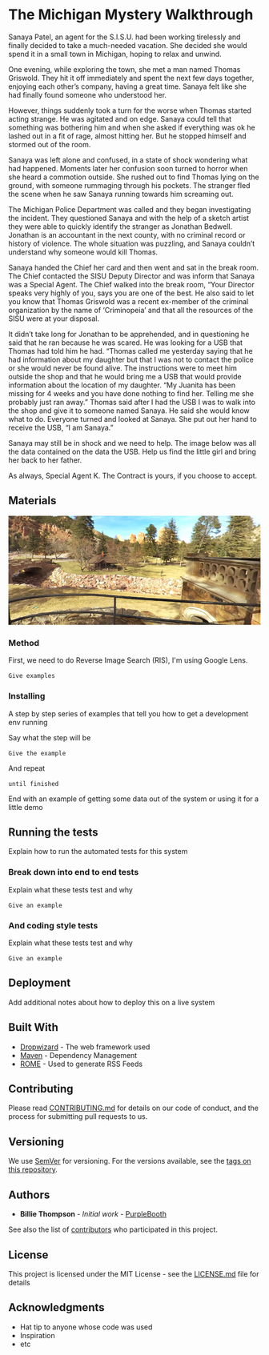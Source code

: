 # The Michigan Mystery Walkthrough

Sanaya Patel, an agent for the S.I.S.U. had been working tirelessly and finally decided to take a much-needed vacation. She decided she would spend it in a small town in Michigan, hoping to relax and unwind.

One evening, while exploring the town, she met a man named Thomas Griswold. They hit it off immediately and spent the next few days together, enjoying each other’s company, having a great time. Sanaya felt like she had finally found someone who understood her.

However, things suddenly took a turn for the worse when Thomas started acting strange. He was agitated and on edge. Sanaya could tell that something was bothering him and when she asked if everything was ok he lashed out in a fit of rage, almost hitting her. But he stopped himself and stormed out of the room.

Sanaya was left alone and confused, in a state of shock wondering what had happened. Moments later her confusion soon turned to horror when she heard a commotion outside. She rushed out to find Thomas lying on the ground, with someone rummaging through his pockets. The stranger fled the scene when he saw Sanaya running towards him screaming out.

The Michigan Police Department was called and they began investigating the incident. They questioned Sanaya and with the help of a sketch artist they were able to quickly identify the stranger as Jonathan Bedwell. Jonathan is an accountant in the next county, with no criminal record or history of violence. The whole situation was puzzling, and Sanaya couldn’t understand why someone would kill Thomas.

Sanaya handed the Chief her card and then went and sat in the break room. The Chief contacted the SISU Deputy Director and was inform that Sanaya was a Special Agent. The Chief walked into the break room, “Your Director speaks very highly of you, says you are one of the best. He also said to let you know that Thomas Griswold was a recent ex-member of the criminal organization by the name of ‘Criminopeia’ and that all the resources of the SISU were at your disposal.

It didn’t take long for Jonathan to be apprehended, and in questioning he said that he ran because he was scared. He was looking for a USB that Thomas had told him he had. “Thomas called me yesterday saying that he had information about my daughter but that I was not to contact the police or she would never be found alive. The instructions were to meet him outside the shop and that he would bring me a USB that would provide information about the location of my daughter. “My Juanita has been missing for 4 weeks and you have done nothing to find her. Telling me she probably just ran away.” Thomas said after I had the USB I was to walk into the shop and give it to someone named Sanaya. He said she would know what to do. Everyone turned and looked at Sanaya. She put out her hand to receive the USB, “I am Sanaya.”

Sanaya may still be in shock and we need to help. The image below was all the data contained on the data the USB. Help us find the little girl and bring her back to her father.

As always, Special Agent K. The Contract is yours, if you choose to accept.

## Materials

![Material](https://raw.githubusercontent.com/NohiroNayottama/The-Michigan-Mystery/main/location-edited%20(1).webp)

### Method

First, we need to do Reverse Image Search (RIS), I'm using Google Lens.
```
Give examples
```

### Installing

A step by step series of examples that tell you how to get a development env running

Say what the step will be

```
Give the example
```

And repeat

```
until finished
```

End with an example of getting some data out of the system or using it for a little demo

## Running the tests

Explain how to run the automated tests for this system

### Break down into end to end tests

Explain what these tests test and why

```
Give an example
```

### And coding style tests

Explain what these tests test and why

```
Give an example
```

## Deployment

Add additional notes about how to deploy this on a live system

## Built With

* [Dropwizard](http://www.dropwizard.io/1.0.2/docs/) - The web framework used
* [Maven](https://maven.apache.org/) - Dependency Management
* [ROME](https://rometools.github.io/rome/) - Used to generate RSS Feeds

## Contributing

Please read [CONTRIBUTING.md](https://gist.github.com/PurpleBooth/b24679402957c63ec426) for details on our code of conduct, and the process for submitting pull requests to us.

## Versioning

We use [SemVer](http://semver.org/) for versioning. For the versions available, see the [tags on this repository](https://github.com/your/project/tags). 

## Authors

* **Billie Thompson** - *Initial work* - [PurpleBooth](https://github.com/PurpleBooth)

See also the list of [contributors](https://github.com/your/project/contributors) who participated in this project.

## License

This project is licensed under the MIT License - see the [LICENSE.md](LICENSE.md) file for details

## Acknowledgments

* Hat tip to anyone whose code was used
* Inspiration
* etc
